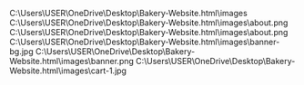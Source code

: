 C:\Users\USER\OneDrive\Desktop\Bakery-Website.html\images
C:\Users\USER\OneDrive\Desktop\Bakery-Website.html\images\about.png
C:\Users\USER\OneDrive\Desktop\Bakery-Website.html\images\about.png
C:\Users\USER\OneDrive\Desktop\Bakery-Website.html\images\banner-bg.jpg
C:\Users\USER\OneDrive\Desktop\Bakery-Website.html\images\banner.png
C:\Users\USER\OneDrive\Desktop\Bakery-Website.html\images\cart-1.jpg
